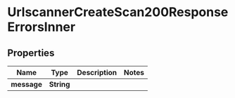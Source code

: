 

# UrlscannerCreateScan200ResponseErrorsInner


## Properties

| Name | Type | Description | Notes |
|------------ | ------------- | ------------- | -------------|
|**message** | **String** |  |  |



